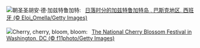 ![](https://www.bing.com/th?id=OHR.GaztelugatxeSunset_ZH-CN0553703567_UHD.jpg&w=1000)朝圣圣胡安·德·加兹特鲁加特:&nbsp;&ensp;[日落时分的加兹特鲁加特岛 , 巴斯克地区, 西班牙 (© Eloi_Omella/Getty Images)](https://www.bing.com/th?id=OHR.GaztelugatxeSunset_ZH-CN0553703567_UHD.jpg)
<br><br/>
![](https://www.bing.com/th?id=OHR.CherryBlossomDC_EN-US9897772834_UHD.jpg&w=1000)Cherry, cherry, bloom, bloom:&nbsp;&ensp;[The National Cherry Blossom Festival in Washington, DC (© f11photo/Getty Images)](https://www.bing.com/th?id=OHR.CherryBlossomDC_EN-US9897772834_UHD.jpg)
<br><br/>
